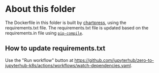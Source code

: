 # About this folder

The Dockerfile in this folder is built by
[chartpress](https://github.com/jupyterhub/chartpress#readme), using the
requirements.txt file. The requirements.txt file is updated based on the
requirements.in file using [`pip-compile`](https://pip-tools.readthedocs.io).

## How to update requirements.txt

Use the "Run workflow" button at
https://github.com/jupyterhub/zero-to-jupyterhub-k8s/actions/workflows/watch-dependencies.yaml.
